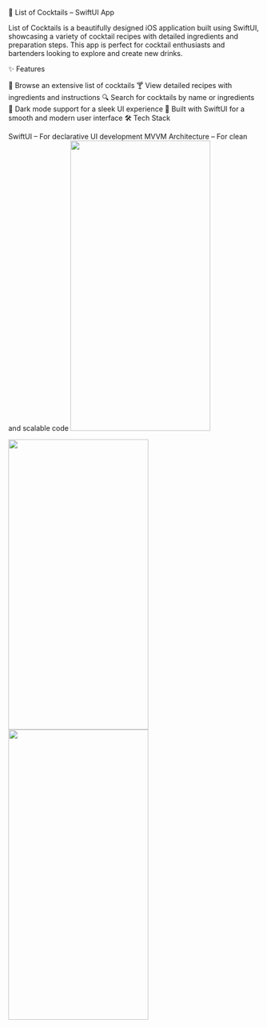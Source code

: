 🍹 List of Cocktails – SwiftUI App

List of Cocktails is a beautifully designed iOS application built using SwiftUI, showcasing a variety of cocktail recipes with detailed ingredients and preparation steps. This app is perfect for cocktail enthusiasts and bartenders looking to explore and create new drinks.

✨ Features

📜 Browse an extensive list of cocktails
🍸 View detailed recipes with ingredients and instructions
🔍 Search for cocktails by name or ingredients
🌙 Dark mode support for a sleek UI experience
📱 Built with SwiftUI for a smooth and modern user interface
🛠️ Tech Stack

SwiftUI – For declarative UI development
MVVM Architecture – For clean and scalable code
<img src = "https://github.com/akunte10/cocktailBook/assets/106234497/f5dc1f03-0aeb-43da-a294-66605419332c.png" width = 280, height = 580>

<img src = "https://github.com/akunte10/cocktailBook/assets/106234497/94d60a1d-71f1-4775-8fcf-6e1b036ba78f.png" width = 280, height = 580>

<img src = "https://github.com/akunte10/cocktailBook/assets/106234497/1f31f6aa-58ff-498a-92ab-8547c8ce9ef7.png" width = 280, height = 580>
